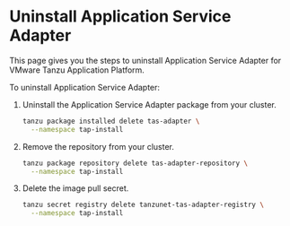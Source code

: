# Uninstall Application Service Adapter

This page gives you the steps to uninstall Application Service Adapter for VMware Tanzu Application Platform.

To uninstall Application Service Adapter:

1. Uninstall the Application Service Adapter package from your cluster.

    ```bash
    tanzu package installed delete tas-adapter \
      --namespace tap-install
    ```

1. Remove the repository from your cluster.

    ```bash
    tanzu package repository delete tas-adapter-repository \
      --namespace tap-install
    ```

1. Delete the image pull secret.

    ```bash
    tanzu secret registry delete tanzunet-tas-adapter-registry \
      --namespace tap-install
    ```
